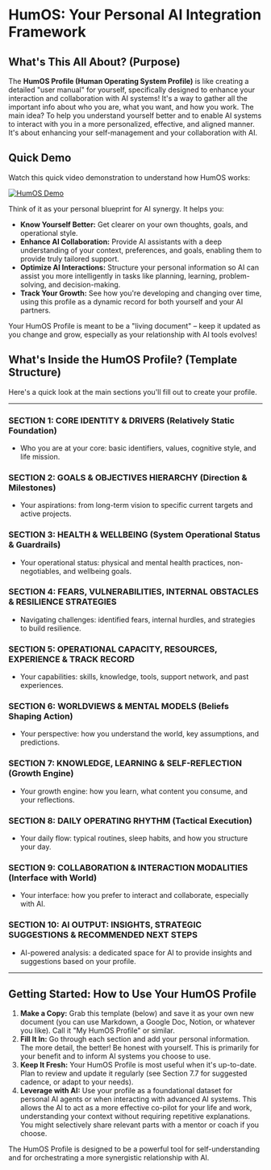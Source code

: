 # HumOS: Your Personal AI Integration Framework

## What's This All About? (Purpose)

The **HumOS Profile (Human Operating System Profile)** is like creating a detailed "user manual" for yourself, specifically designed to enhance your interaction and collaboration with AI systems! It's a way to gather all the important info about who you are, what you want, and how you work.
The main idea? To help you understand yourself better and to enable AI systems to interact with you in a more personalized, effective, and aligned manner. It's about enhancing your self-management and your collaboration with AI.

## Quick Demo
Watch this quick video demonstration to understand how HumOS works:

[![HumOS Demo](https://img.youtube.com/vi/_no23lmF8iQ/0.jpg)](https://youtu.be/_no23lmF8iQ)

Think of it as your personal blueprint for AI synergy. It helps you:

*   **Know Yourself Better:** Get clearer on your own thoughts, goals, and operational style.
*   **Enhance AI Collaboration:** Provide AI assistants with a deep understanding of your context, preferences, and goals, enabling them to provide truly tailored support.
*   **Optimize AI Interactions:** Structure your personal information so AI can assist you more intelligently in tasks like planning, learning, problem-solving, and decision-making.
*   **Track Your Growth:** See how you're developing and changing over time, using this profile as a dynamic record for both yourself and your AI partners.

Your HumOS Profile is meant to be a "living document" – keep it updated as you change and grow, especially as your relationship with AI tools evolves!

## What's Inside the HumOS Profile? (Template Structure)

Here's a quick look at the main sections you'll fill out to create your profile.

---

### **SECTION 1: CORE IDENTITY & DRIVERS (Relatively Static Foundation)**
*   Who you are at your core: basic identifiers, values, cognitive style, and life mission.

### **SECTION 2: GOALS & OBJECTIVES HIERARCHY (Direction & Milestones)**
*   Your aspirations: from long-term vision to specific current targets and active projects.

### **SECTION 3: HEALTH & WELLBEING (System Operational Status & Guardrails)**
*   Your operational status: physical and mental health practices, non-negotiables, and wellbeing goals.

### **SECTION 4: FEARS, VULNERABILITIES, INTERNAL OBSTACLES & RESILIENCE STRATEGIES**
*   Navigating challenges: identified fears, internal hurdles, and strategies to build resilience.

### **SECTION 5: OPERATIONAL CAPACITY, RESOURCES, EXPERIENCE & TRACK RECORD**
*   Your capabilities: skills, knowledge, tools, support network, and past experiences.

### **SECTION 6: WORLDVIEWS & MENTAL MODELS (Beliefs Shaping Action)**
*   Your perspective: how you understand the world, key assumptions, and predictions.

### **SECTION 7: KNOWLEDGE, LEARNING & SELF-REFLECTION (Growth Engine)**
*   Your growth engine: how you learn, what content you consume, and your reflections.

### **SECTION 8: DAILY OPERATING RHYTHM (Tactical Execution)**
*   Your daily flow: typical routines, sleep habits, and how you structure your day.

### **SECTION 9: COLLABORATION & INTERACTION MODALITIES (Interface with World)**
*   Your interface: how you prefer to interact and collaborate, especially with AI.

### **SECTION 10: AI OUTPUT: INSIGHTS, STRATEGIC SUGGESTIONS & RECOMMENDED NEXT STEPS**
*   AI-powered analysis: a dedicated space for AI to provide insights and suggestions based on your profile.

---

## Getting Started: How to Use Your HumOS Profile

1.  **Make a Copy:** Grab this template (below) and save it as your own new document (you can use Markdown, a Google Doc, Notion, or whatever you like). Call it "My HumOS Profile" or similar.
2.  **Fill It In:** Go through each section and add your personal information. The more detail, the better! Be honest with yourself. This is primarily for your benefit and to inform AI systems you choose to use.
3.  **Keep It Fresh:** Your HumOS Profile is most useful when it's up-to-date. Plan to review and update it regularly (see Section 7.7 for suggested cadence, or adapt to your needs).
4.  **Leverage with AI:** Use your profile as a foundational dataset for personal AI agents or when interacting with advanced AI systems. This allows the AI to act as a more effective co-pilot for your life and work, understanding your context without requiring repetitive explanations. You might selectively share relevant parts with a mentor or coach if you choose.

The HumOS Profile is designed to be a powerful tool for self-understanding and for orchestrating a more synergistic relationship with AI.
